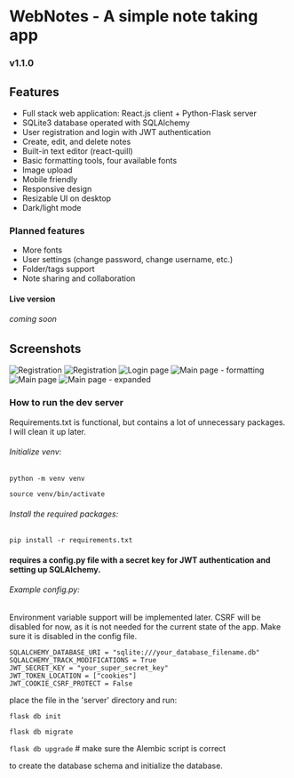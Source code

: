 # WebNotes - A simple note taking app
### v1.1.0

## Features
- Full stack web application: React.js client + Python-Flask server
- SQLite3 database operated with SQLAlchemy 
- User registration and login with JWT authentication
- Create, edit, and delete notes
- Built-in text editor (react-quill)
- Basic formatting tools, four available fonts
- Image upload
- Mobile friendly
- Responsive design
- Resizable UI on desktop
- Dark/light mode

### Planned features
- More fonts
- User settings (change password, change username, etc.)
- Folder/tags support
- Note sharing and collaboration

#### Live version 
###### coming soon

## Screenshots
![Registration](https://i.imgur.com/EjM55lp.png)
![Registration](https://i.imgur.com/8aaIe5x.png)
![Login page](https://i.imgur.com/Da5gDiw.png)
![Main page - formatting](https://i.imgur.com/0zL5U14.png)
![Main page](https://i.imgur.com/Cc59mDu.png)
![Main page - expanded](https://i.imgur.com/GARWhTx.png)

### How to run the dev server
Requirements.txt is functional, but contains a lot of unnecessary packages. I will clean it up later.
###### Initialize venv:
```python -m venv venv```

```source venv/bin/activate```
###### Install the required packages:
```pip install -r requirements.txt```
#### requires a config.py file with a secret key for JWT authentication and setting up SQLAlchemy.



###### Example config.py: 
Environment variable support will be implemented later.
CSRF will be disabled for now, as it is not needed for the current state of the app. Make sure it is disabled in the config file.

```
SQLALCHEMY_DATABASE_URI = "sqlite:///your_database_filename.db"
SQLALCHEMY_TRACK_MODIFICATIONS = True
JWT_SECRET_KEY = "your_super_secret_key"
JWT_TOKEN_LOCATION = ["cookies"]
JWT_COOKIE_CSRF_PROTECT = False

```


place the file in the 'server' directory and run:

```flask db init```

```flask db migrate```

```flask db upgrade``` # make sure the Alembic script is correct


to create the database schema and initialize the database.



